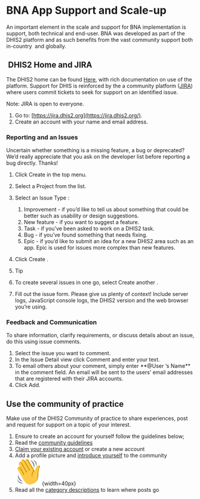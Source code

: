 # BNA App Support and Scale-up

An important element in the scale and support for BNA implementation is
support, both technical and end-user. BNA was developed as part of the
DHIS2 platform and as such benefits from the vast community support both
in-country  and globally.

##  DHIS2 Home and JIRA

The DHIS2 home can be found
[Here](https://www.dhis2.org/),
with rich documentation on use of the platform. Support for DHIS is
reinforced by the a community platform
([JIRA](https://jira.dhis2.org))
where users commit tickets to seek for support on an identified issue.

Note: JIRA is open to everyone.

1.  Go to:
    [https://jira.dhis2.org](https://jira.dhis2.org/).
2.  Create an account with your name and email address.


### Reporting and an Issues  

Uncertain whether something is a missing feature, a bug or deprecated?
We’d really appreciate that you ask on the developer list before
reporting a bug directly. Thanks\!

1.  Click Create in the top menu.
1.  Select a Project from the list.
1.  Select an Issue Type :

    1.  Improvement - if you’d like to tell us about something that could be
        better such as usability or design suggestions.
    2.  New feature - if you want to suggest a feature.
    3.  Task - if you’ve been asked to work on a DHIS2 task.
    4.  Bug - if you’ve found something that needs fixing.
    5.  Epic - if you’d like to submit an idea for a new DHIS2 area such as
        an app. Epic is used for issues more complex than new features.

1.  Click Create .
1.  Tip
1. To create several issues in one go, select Create another .
1. Fill out the issue form. Please give us plenty of context\! Include
    server logs, JavaScript console logs, the DHIS2 version and the web
    browser you’re using.

### Feedback and Communication

To share information, clarify requirements, or discuss details about an
issue, do this using issue comments.

1. Select the issue you want to comment.
1. In the Issue Detail view click Comment and enter your text.
1. To email others about your comment, simply enter \*\*\@User ‘s
    Name\*\* in the comment field. An email will be sent to the users’
    email addresses that are registered with their JIRA accounts.
1. Click Add.

## Use the community of practice 

Make use of the DHIS2 Community of practice to share experiences, post
and request for support on a topic of your interest.

1.  Ensure to create an account for yourself follow the guidelines
    below;
2.  Read the [community
    guidelines](https://community.dhis2.org/guidelines)
3.  [Claim your existing
    account](https://community.dhis2.org/t/-/14) or
    create a new account
4.  Add a profile picture and [introduce
    yourself](https://community.dhis2.org/t/-/15) to
    the community
    ![](resources/images/image_imp4.png){width=40px}
5.  Read all the [category
    descriptions](https://community.dhis2.org/categories) to
    learn where posts go



